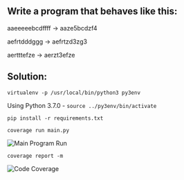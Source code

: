 ## Write a program that behaves like this:

aaeeeeebcdffff -> aaze5bcdzf4

aefrtdddggg -> aefrtzd3zg3

aertttefze -> aerzt3efze

## Solution:

```virtualenv -p /usr/local/bin/python3 py3env```

Using Python 3.7.0 - ```source ../py3env/bin/activate```

```pip install -r requirements.txt```

```coverage run main.py```

![Main Program Run](program_run.png)

```coverage report -m```

![Code Coverage](code_coverage_report.png)
